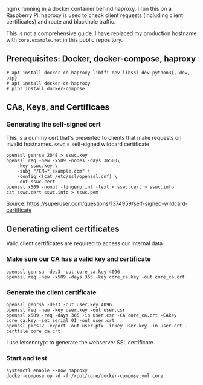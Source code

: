 nginx running in a docker container behind haproxy. I run this on a 
Raspberry Pi. haproxy is used to check client requests (including 
client certificates) and route and blackhole traffic.

This is not a comprehensive guide. I have replaced my production hostname 
with `core.example.net` in this public repository.


## Prerequisites: Docker, docker-compose, haproxy
```
# apt install docker-ce haproxy libffi-dev libssl-dev python3{,-dev,-pip}
# apt install docker-ce haproxy
# pip3 install docker-compose
```

## CAs, Keys, and Certificaes
### Generating the self-signed cert
This is a dummy cert that's presented to clients that make requests on
invalid hostnames. `sswc` = self-signed wildcard certificate

```
openssl genrsa 2048 > sswc.key
openssl req -new -x509 -nodes -days 36500\
    -key sswc.key \
    -subj "/CN=*.example.com" \
    -config <(cat /etc/ssl/openssl.cnf) \
    -out sswc.cert
openssl x509 -noout -fingerprint -text < sswc.cert > sswc.info
cat sswc.cert sswc.info > sswc.pem
```
Source: <https://superuser.com/questions/1374959/self-signed-wildcard-certificate>

## Generating client certificates
Valid client certificates are required to access our internal data

### Make sure our CA has a valid key and certificate
```
openssl genrsa -des3 -out core_ca.key 4096
openssl req -new -x509 -days 365 -key core_ca.key -out core_ca.crt
```

### Generate the client certificate
```
openssl genrsa -des3 -out user.key 4096
openssl req -new -key user.key -out user.csr
openssl x509 -req -days 365 -in user.csr -CA core_ca.crt -CAkey core_ca.key -set_serial 01 -out user.crt
openssl pkcs12 -export -out user.pfx -inkey user.key -in user.crt -certfile core_ca.crt
```

I use letsencrypt to generate the webserver SSL certificate.


### Start and test
```
systemctl enable --now haproxy
docker-compose up -d -f /root/core/docker-compose.yml core
```
